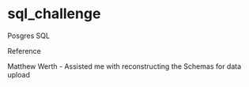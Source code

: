 # sql_challenge
Posgres SQL


Reference 

Matthew Werth - Assisted me with reconstructing the Schemas for data upload
